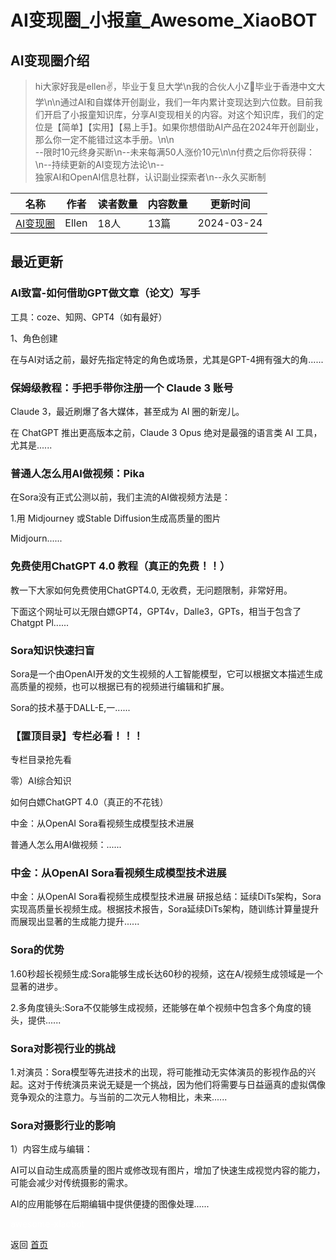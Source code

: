 # AI变现圈_小报童_Awesome_XiaoBOT

## AI变现圈介绍
> hi大家好我是ellen✌，毕业于复旦大学\n我的合伙人小Z👩毕业于香港中文大学\n\n通过AI和自媒体开创副业，我们一年内累计变现达到六位数。目前我们开启了小报童知识库，分享AI变现相关的内容。对这个知识库，我们的定位是【简单】【实用】【易上手】。如果你想借助AI产品在2024年开创副业，那么你一定不能错过这本手册。\n\n  
--限时10元终身买断\n--未来每满50人涨价10元\n\n付费之后你将获得：\n--持续更新的AI变现方法论\n--  
独家AI和OpenAI信息社群，认识副业探索者\n--永久买断制  
  


|名称|作者|读者数量|内容数量|更新时间|
|---|---|---|---|---|
|[AI变现圈](https://xiaobot.net/p/SoraAI666888?refer=0b133df9-27dc-423b-8101-639049001c13)|Ellen|18人|13篇|2024-03-24|

## 最近更新
### AI致富-如何借助GPT做文章（论文）写手



工具：coze、知网、GPT4（如有最好）



1、角色创建

在与AI对话之前，最好先指定特定的角色或场景，尤其是GPT-4拥有强大的角......

### 保姆级教程：手把手带你注册一个 Claude 3 账号

Claude 3，最近刷爆了各大媒体，甚至成为 AI 圈的新宠儿。

在 ChatGPT 推出更高版本之前，Claude 3 Opus 绝对是最强的语言类 AI 工具，尤其是......

### 普通人怎么用AI做视频：Pika

在Sora没有正式公测以前，我们主流的AI做视频方法是：

1.用 Midjourney 或Stable Diffusion生成高质量的图片

Midjourn......

### 免费使用ChatGPT 4.0 教程（真正的免费！！）

教一下大家如何免费使用ChatGPT4.0, 无收费，无问题限制，非常好用。

下面这个网址可以无限白嫖GPT4，GPT4v，Dalle3，GPTs，相当于包含了 Chatgpt Pl......

### Sora知识快速扫盲

Sora是一个由OpenAI开发的文生视频的人工智能模型，它可以根据文本描述生成高质量的视频，也可以根据已有的视频进行编辑和扩展。

Sora的技术基于DALL-E,一......

### 【置顶目录】专栏必看！！！

专栏目录抢先看

零）AI综合知识

如何白嫖ChatGPT 4.0（真正的不花钱）

中金：从OpenAI Sora看视频生成模型技术进展

普通人怎么用AI做视频：......

### 中金：从OpenAI Sora看视频生成模型技术进展

中金：从OpenAI Sora看视频生成模型技术进展
研报总结：延续DiTs架构，Sora实现高质量长视频生成。根据技术报告，Sora延续DiTs架构，随训练计算量提升而展现出显著的生成能力提升......

### Sora的优势

1.60秒超长视频生成:Sora能够生成长达60秒的视频，这在A/视频生成领域是一个显著的进步。

2.多角度镜头:Sora不仅能够生成视频，还能够在单个视频中包含多个角度的镜头，提供......

### Sora对影视行业的挑战

1.对演员：Sora模型等先进技术的出现，将可能推动无实体演员的影视作品的兴起。这对于传统演员来说无疑是一个挑战，因为他们将需要与日益逼真的虚拟偶像竞争观众的注意力。与当前的二次元人物相比，未来......

### Sora对摄影行业的影响

1）内容生成与编辑：

AI可以自动生成高质量的图片或修改现有图片，增加了快速生成视觉内容的能力，可能会减少对传统摄影的需求。

AI的应用能够在后期编辑中提供便捷的图像处理......


<a href="https://github.com/Reno9527/awesome-xiaobot" style="color: white; text-decoration: none;">awesome-xiaobot</a>

返回 [首页](../README.md)
